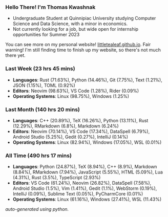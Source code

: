 
### Hello There! I'm Thomas Kwashnak

- Undergraduate Student at Quinnipiac University studying Computer Science and Data Science, with a minor in economics.
- Not currently looking for a job, but wide open for internship opportunities for Summer 2023

You can see more on my personal website! [littletealeaf.github.io](https://littletealeaf.github.io). Fair warning! I'm still finding time to finish up my website, so there's not much there yet.

### Last Week (23 hrs 45 mins)
- **Languages**: Rust (71.63%), Python (14.46%), Git (7.75%), Text (1.21%), JSON (1.15%), TOML (0.92%)
- **Editors**: Neovim (98.63%), VS Code (1.28%), Rider (0.09%)
- **Operating Systems**: Linux (98.75%), Windows (1.25%)
    
### Last Month (140 hrs 20 mins)
- **Languages**: C++ (20.89%), TeX (16.26%), Python (13.11%), Rust (12.29%), RMarkdown (6.8%), Markdown (6.24%)
- **Editors**: Neovim (70.14%), VS Code (17.34%), DataSpell (6.79%), Android Studio (5.25%), Gedit (0.27%), IntelliJ (0.14%)
- **Operating Systems**: Linux (82.94%), Windows (17.05%), WSL (0.01%)
    
### All Time (490 hrs 17 mins)
- **Languages**: Python (24.87%), TeX (8.94%), C++ (8.9%), Markdown (8.84%), RMarkdown (7.94%), JavaScript (5.55%), HTML (5.09%), Lua (4.31%), Rust (3.5%), TypeScript (2.93%)
- **Editors**: VS Code (61.24%), Neovim (26.82%), DataSpell (7.58%), Android Studio (1.5%), Vim (1.41%), Gedit (1.1%), WebStorm (0.19%), IntelliJ (0.09%), Sublime Text (0.05%), PyCharmCore (0.01%)
- **Operating Systems**: Linux (61.16%), Windows (27.41%), WSL (11.43%)
    

*auto-generated using python.*
